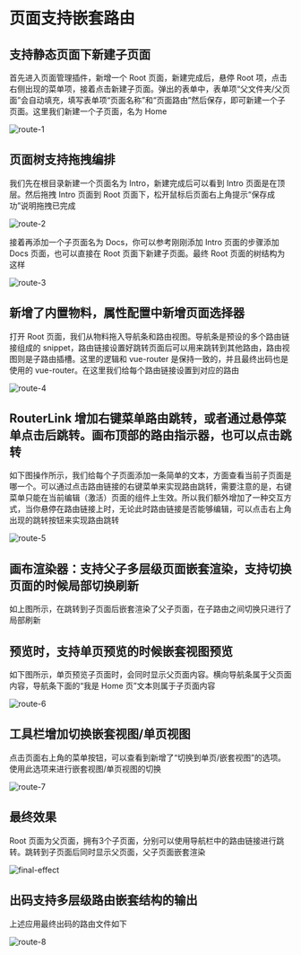 # 页面支持嵌套路由

## 支持静态页面下新建子页面

首先进入页面管理插件，新增一个 Root 页面，新建完成后，悬停 Root 项，点击右侧出现的菜单项，接着点击新建子页面。弹出的表单中，表单项“父文件夹/父页面”会自动填充，填写表单项“页面名称”和“页面路由”然后保存，即可新建一个子页面。这里我们新建一个子页面，名为 Home

   ![route-1](./imgs/route-1.gif)

## 页面树支持拖拽编排

我们先在根目录新建一个页面名为 Intro，新建完成后可以看到 Intro 页面是在顶层。然后拖拽 Intro 页面到 Root 页面下，松开鼠标后页面右上角提示“保存成功”说明拖拽已完成

   ![route-2](./imgs/route-2.gif)

接着再添加一个子页面名为 Docs，你可以参考刚刚添加 Intro 页面的步骤添加 Docs 页面，也可以直接在 Root 页面下新建子页面。最终 Root 页面的树结构为这样

   ![route-3](./imgs/route-3.png)

## 新增了内置物料，属性配置中新增页面选择器

打开 Root 页面，我们从物料拖入导航条和路由视图。导航条是预设的多个路由链接组成的 snippet，路由链接设置好跳转页面后可以用来跳转到其他路由，路由视图则是子路由插槽。这里的逻辑和 vue-router 是保持一致的，并且最终出码也是使用的 vue-router。在这里我们给每个路由链接设置到对应的路由

   ![route-4](./imgs/route-4.gif)

## RouterLink 增加右键菜单路由跳转，或者通过悬停菜单点击后跳转。画布顶部的路由指示器，也可以点击跳转

如下图操作所示，我们给每个子页面添加一条简单的文本，方面查看当前子页面是哪一个。可以通过点击路由链接的右键菜单来实现路由跳转，需要注意的是，右键菜单只能在当前编辑（激活）页面的组件上生效。所以我们额外增加了一种交互方式，当你悬停在路由链接上时，无论此时路由链接是否能够编辑，可以点击右上角出现的跳转按钮来实现路由跳转

   ![route-5](./imgs/route-5.gif)

## 画布渲染器：支持父子多层级页面嵌套渲染，支持切换页面的时候局部切换刷新

如上图所示，在跳转到子页面后嵌套渲染了父子页面，在子路由之间切换只进行了局部刷新

## 预览时，支持单页预览的时候嵌套视图预览

如下图所示，单页预览子页面时，会同时显示父页面内容。横向导航条属于父页面内容，导航条下面的“我是 Home 页”文本则属于子页面内容

   ![route-6](./imgs/route-6.png)

## 工具栏增加切换嵌套视图/单页视图

点击页面右上角的菜单按钮，可以查看到新增了“切换到单页/嵌套视图”的选项。使用此选项来进行嵌套视图/单页视图的切换

   ![route-7](./imgs/route-7.gif)

## 最终效果

Root 页面为父页面，拥有3个子页面，分别可以使用导航栏中的路由链接进行跳转。跳转到子页面后同时显示父页面，父子页面嵌套渲染

   ![final-effect](./imgs/final-effect.gif)


## 出码支持多层级路由嵌套结构的输出

上述应用最终出码的路由文件如下

   ![route-8](./imgs/route-8.png)